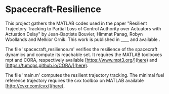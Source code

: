 # Spacecraft-Resilience

This project gathers the MATLAB codes used in the paper "Resilient Trajectory Tracking to Partial Loss of Control Authority over Actuators with Actuation Delay" by Jean-Baptiste Bouvier, Himmat Panag, Robyn Woollands and Melkior Ornik.
This work is published in ____ and available .

The file 'spacecraft_resilience.m' verifies the resilience of the spacecraft dynamics and compute its reachable set.
It requires the MATLAB toolboxes mpt and CORA, respectively available [https://www.mpt3.org/](here) and [https://tumcps.github.io/CORA/](here).

The file 'main.m' computes the resilient trajectory tracking.
The minimal fuel reference trajectory requires the cvx toolbox on MATLAB available [http://cvxr.com/cvx/](here).




